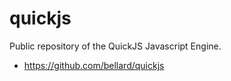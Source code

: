 # quickjs

Public repository of the QuickJS Javascript Engine. 

* https://github.com/bellard/quickjs

